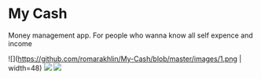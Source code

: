 # My Cash
Money management app. For people who wanna know all self expence and income

![](https://github.com/romarakhlin/My-Cash/blob/master/images/1.png | width=48) 
![](https://github.com/romarakhlin/My-Cash/blob/master/images/2.png) 
![](https://github.com/romarakhlin/My-Cash/blob/master/images/3.png) 
